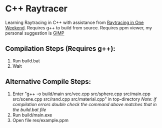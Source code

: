 # C++ Raytracer
Learning Raytracing in C++ with assistance from [Raytracing in One Weekend](https://raytracing.github.io/books/RayTracingInOneWeekend.html).
Requires g++ to build from source.
Requires ppm viewer, my personal suggestion is [GIMP](https://www.gimp.org/)

## **Compilation Steps (Requires g++):**
1. Run build.bat
2. Wait

## **Alternative Compile Steps:**
1. Enter "g++ -o build/main src/vec.cpp src/sphere.cpp src/main.cpp src/scene.cpp src/rand.cpp src/material.cpp" in top-directory
*Note: if compilation errors double check the command above matches that in the build.bat file*
2. Run build/main.exe
3. Open file res/example.ppm
